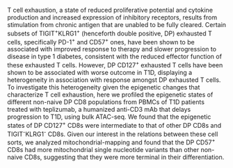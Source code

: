 T cell exhaustion, a state of reduced proliferative potential and cytokine production and increased expression of inhibitory receptors, results from stimulation from chronic antigen that are unabled to be fully cleared.
Certain subsets of TIGIT<sup>+</sup>KLRG1<sup>+</sup> (henceforth double positive, DP) exhausted T cells, specifically PD-1<sup>+</sup> and CD57<sup>+</sup> ones, have been shown to be associated with improved response to therapy and slower progression to disease in type 1 diabetes, consistent with the reduced effector function of these exhausted T cells.
However, DP CD127<sup>+</sup> exhausted T cells have been shown to be associated with worse outcome in T1D, displaying a heterogeneity in association with response  amongst DP exhausted T cells.
To investigate this heterogeneity given the epigenetic changes that characterize T cell exhaustion, here we profiled the epigenetic states of different non-naive DP CD8 populations from PBMCs of T1D patients treated with teplizumab, a humanized anti-CD3 mAb that delays progression to T1D, using bulk ATAC-seq.
We found that the epigenetic states of DP CD127<sup>+</sup> CD8s were intermediate to that of other DP CD8s and TIGIT<sup>-</sup>KLRG1<sup>-</sup> CD8s.
Given our interest in the relations between these cell sorts, we analyzed mitochondrial-mapping and found that the DP CD57<sup>+</sup> CD8s had more mitochondrial single nucleotide variants than other non-naive CD8s, suggesting that they were more terminal in their differentiation.